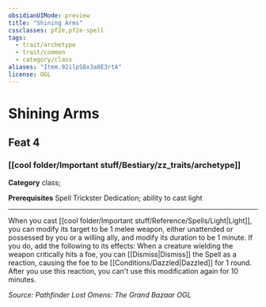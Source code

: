 ```yaml
---
obsidianUIMode: preview
title: "Shining Arms"
cssclasses: pf2e,pf2e-spell
tags:
  - trait/archetype
  - trait/common
  - category/class
aliases: "Item.92ilpS8x3a8E3rtA"
license: OGL
---
```

# Shining Arms
## Feat 4
### [[cool folder/Important stuff/Bestiary/zz_traits/archetype]]

**Category** class; 



**Prerequisites** Spell Trickster Dedication; ability to cast light
* * *
When you cast [[cool folder/Important stuff/Reference/Spells/Light|Light]], you can modify its target to be 1 melee weapon, either unattended or possessed by you or a willing ally, and modify its duration to be 1 minute. If you do, add the following to its effects: When a creature wielding the weapon critically hits a foe, you can [[Dismiss|Dismiss]] the Spell as a reaction, causing the foe to be [[Conditions/Dazzled|Dazzled]] for 1 round. After you use this reaction, you can't use this modification again for 10 minutes.

*Source: Pathfinder Lost Omens: The Grand Bazaar*
*OGL*